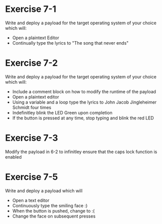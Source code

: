# Exercise 7-1
Write and deploy a payload for the target operating system of your choice which will:
* Open a plaintext Editor
* Continually type the lyrics to "The song that never ends"
# Exercise 7-2
Write and deploy a payload for the target operating system of your choice which will:
* Include a comment block on how to modify the runtime of the payload
* Open a plaintext editor
* Using a variable and a loop type the lyrics to John Jacob Jingleheimer Schmidt four times
* Indefinitley blink the LED Green upon completion
* If the button is pressed at any time, stop typing and blink the red LED
# Exercise 7-3
Modify the payload in 6-2 to infinitley ensure that the caps lock function is enabled

# Exercise 7-5
Write and deploy a payload which will
* Open a text editor
* Continuously type the smiling face :)
* When the button is pushed, change to :(
* Change the face on subsequent presses
